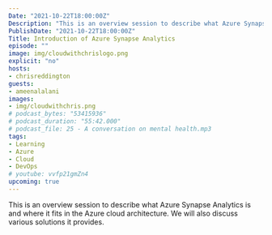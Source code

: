 ```yaml
---
Date: "2021-10-22T18:00:00Z"
Description: "This is an overview session to describe what Azure Synapse Analytics is and where it fits in the Azure cloud architecture. We will also discuss various solutions it provides."
PublishDate: "2021-10-22T18:00:00Z"
Title: Introduction of Azure Synapse Analytics
episode: ""
image: img/cloudwithchrislogo.png
explicit: "no"
hosts:
- chrisreddington
guests:
- ameenalalani
images:
- img/cloudwithchris.png
# podcast_bytes: "53415936"
# podcast_duration: "55:42.000"
# podcast_file: 25 - A conversation on mental health.mp3
tags:
- Learning
- Azure
- Cloud
- DevOps
# youtube: vvfp21gmZn4
upcoming: true
---
```

This is an overview session to describe what Azure Synapse Analytics is and where it fits in the Azure cloud architecture. We will also discuss various solutions it provides.